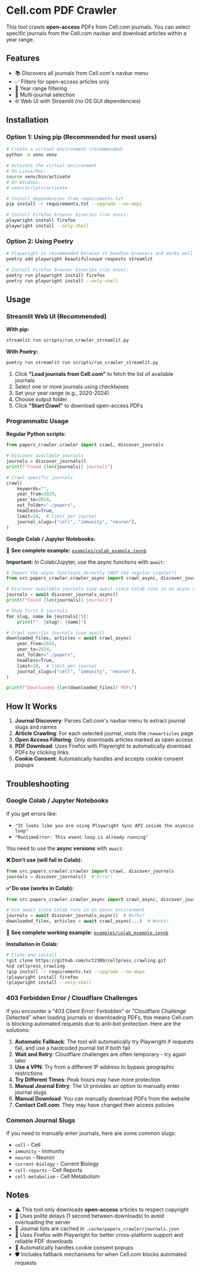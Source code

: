 # Cell.com PDF Crawler

This tool crawls **open-access** PDFs from Cell.com journals. You can select specific journals from the Cell.com navbar and download articles within a year range.

## Features

- 📚 Discovers all journals from Cell.com's navbar menu
- ✅ Filters for open-access articles only
- 📅 Year range filtering
- 🎯 Multi-journal selection
- 🌐 Web UI with Streamlit (no OS GUI dependencies)

## Installation

### Option 1: Using pip (Recommended for most users)

```bash
# Create a virtual environment (recommended)
python -m venv venv

# Activate the virtual environment
# On Linux/Mac:
source venv/bin/activate
# On Windows:
# venv\Scripts\activate

# Install dependencies from requirements.txt
pip install -r requirements.txt --upgrade --no-deps

# Install Firefox browser binaries (run once):
playwright install firefox
playwright install --only-shell

```

### Option 2: Using Poetry

```bash
# Playwright is recommended because it bundles browsers and works well in WSL
poetry add playwright beautifulsoup4 requests streamlit

# Install Firefox browser binaries (run once):
poetry run playwright install firefox
poetry run playwright install --only-shell
```

## Usage

### Streamlit Web UI (Recommended)

**With pip:**
```bash
streamlit run scripts/run_crawler_streamlit.py
```

**With Poetry:**
```bash
poetry run streamlit run scripts/run_crawler_streamlit.py
```

1. Click **"Load journals from Cell.com"** to fetch the list of available journals
2. Select one or more journals using checkboxes
3. Set your year range (e.g., 2020-2024)
4. Choose output folder
5. Click **"Start Crawl"** to download open-access PDFs

### Programmatic Usage

**Regular Python scripts:**
```python
from papers_crawler.crawler import crawl, discover_journals

# Discover available journals
journals = discover_journals()
print(f"Found {len(journals)} journals")

# Crawl specific journals
crawl(
    keywords="",
    year_from=2020,
    year_to=2024,
    out_folder="./papers",
    headless=True,
    limit=10,  # limit per journal
    journal_slugs=["cell", "immunity", "neuron"],
)
```

**Google Colab / Jupyter Notebooks:**

📓 **See complete example:** [`examples/colab_example.ipynb`](examples/colab_example.ipynb)

**Important:** In Colab/Jupyter, use the async functions with `await`:

```python
# Import the async functions directly (NOT the regular crawler!)
from src.papers_crawler.crawler_async import crawl_async, discover_journals_async

# Discover available journals (use await since Colab runs in an async environment)
journals = await discover_journals_async()
print(f"Found {len(journals)} journals")

# Show first 5 journals
for slug, name in journals[:5]:
    print(f"  {slug}: {name}")

# Crawl specific journals (use await)
downloaded_files, articles = await crawl_async(
    year_from=2020,
    year_to=2024,
    out_folder="./papers",
    headless=True,
    limit=10,  # limit per journal
    journal_slugs=["cell", "immunity", "neuron"],
)

print(f"Downloaded {len(downloaded_files)} PDFs")
```

## How It Works

1. **Journal Discovery**: Parses Cell.com's navbar menu to extract journal slugs and names
2. **Article Crawling**: For each selected journal, visits the `/newarticles` page
3. **Open Access Filtering**: Only downloads articles marked as open access
4. **PDF Download**: Uses Firefox with Playwright to automatically download PDFs by clicking links
5. **Cookie Consent**: Automatically handles and accepts cookie consent popups

## Troubleshooting

### Google Colab / Jupyter Notebooks

If you get errors like:
- `"It looks like you are using Playwright Sync API inside the asyncio loop"`
- `"RuntimeError: This event loop is already running"`

You need to use the **async versions** with `await`:

**❌ Don't use (will fail in Colab):**
```python
from src.papers_crawler.crawler import crawl, discover_journals
journals = discover_journals()  # Error!
```

**✅ Do use (works in Colab):**
```python
from src.papers_crawler.crawler_async import crawl_async, discover_journals_async

# Use await since Colab runs in an async environment
journals = await discover_journals_async()  # Works!
downloaded_files, articles = await crawl_async(...)  # Works!
```

📓 **See complete working example:** [`examples/colab_example.ipynb`](examples/colab_example.ipynb)

**Installation in Colab:**
```bash
# Clone and install
!git clone https://github.com/nct2309/cellpress_crawling.git
%cd cellpress_crawling
!pip install -r requirements.txt --upgrade --no-deps
!playwright install firefox
!playwright install --only-shell
```

### 403 Forbidden Error / Cloudflare Challenges

If you encounter a "403 Client Error: Forbidden" or "Cloudflare Challenge Detected" when loading journals or downloading PDFs, this means Cell.com is blocking automated requests due to anti-bot protection. Here are the solutions:

1. **Automatic Fallback**: The tool will automatically try Playwright if requests fail, and use a hardcoded journal list if both fail
2. **Wait and Retry**: Cloudflare challenges are often temporary - try again later
3. **Use a VPN**: Try from a different IP address to bypass geographic restrictions
4. **Try Different Times**: Peak hours may have more protection
5. **Manual Journal Entry**: The UI provides an option to manually enter journal slugs
6. **Manual Download**: You can manually download PDFs from the website
7. **Contact Cell.com**: They may have changed their access policies

### Common Journal Slugs

If you need to manually enter journals, here are some common slugs:
- `cell` - Cell
- `immunity` - Immunity  
- `neuron` - Neuron
- `current-biology` - Current Biology
- `cell-reports` - Cell Reports
- `cell-metabolism` - Cell Metabolism

## Notes

- ⚠️ This tool only downloads **open-access** articles to respect copyright
- 🤝 Uses polite delays (1 second between downloads) to avoid overloading the server
- 💾 Journal lists are cached in `.cache/papers_crawler/journals.json`
- 🦊 Uses Firefox with Playwright for better cross-platform support and reliable PDF downloads
- 🍪 Automatically handles cookie consent popups
- 🛡️ Includes fallback mechanisms for when Cell.com blocks automated requests
